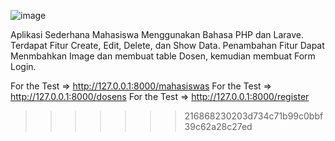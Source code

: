![image](https://github.com/Adikaraalff/Aplikasi-Mahasiswa/assets/73709213/e4f3dddd-dbf0-4514-bb01-b5733c077539)

Aplikasi Sederhana Mahasiswa Menggunakan Bahasa PHP dan Larave. Terdapat Fitur Create, Edit, Delete, dan Show Data.
Penambahan Fitur Dapat Menmbahkan Image dan membuat table Dosen, kemudian membuat Form Login.

For the Test => http://127.0.0.1:8000/mahasiswas
For the Test => http://127.0.0.1:8000/dosens
For the Test => http://127.0.0.1:8000/register
>>>>>>> 216868230203d734c71b99c0bbf39c62a28c27ed
